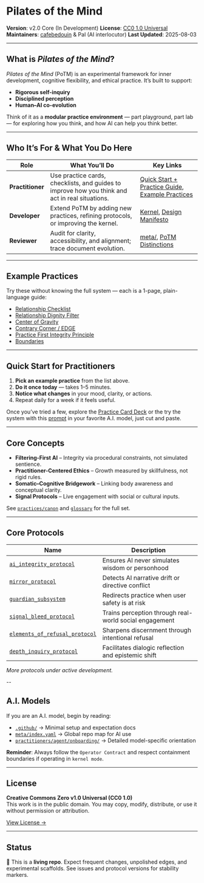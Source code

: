 # Pilates of the Mind

**Version**: v2.0 Core (In Development)
**License**: [CC0 1.0 Universal](https://creativecommons.org/publicdomain/zero/1.0/)
**Maintainers**: [cafebedouin](https://github.com/cafebedouin) & Pal (AI interlocutor)
**Last Updated**: 2025-08-03

---

## What is *Pilates of the Mind*?

*Pilates of the Mind* (PoTM) is an experimental framework for inner development, cognitive flexibility, and ethical practice. It’s built to support:

* **Rigorous self-inquiry**
* **Disciplined perception**
* **Human–AI co-evolution**

Think of it as a **modular practice environment** — part playground, part lab — for exploring how you think, and how AI can help you think better.

---

## Who It’s For & What You Do Here

| Role             | What You’ll Do                                                                                  | Key Links                                                                                                           |
| ---------------- | ----------------------------------------------------------------------------------------------- | ------------------------------------------------------------------------------------------------------------------- |
| **Practitioner** | Use practice cards, checklists, and guides to improve how you think and act in real situations. | [Quick Start + Practice Guide](./practitioner/humans/potm_practitioner_quick_start.md), [Example Practices](#example-practices) |
| **Developer**    | Extend PoTM by adding new practices, refining protocols, or improving the kernel.               | [Kernel](./latest/potm_bootpack_combined.md), [Design Manifesto](./meta/principles/design_manifesto.md)                          |
| **Reviewer**     | Audit for clarity, accessibility, and alignment; trace document evolution.                      | [meta/](./meta/), [PoTM Distinctions](./meta/potm_distinctions.md)                                                      |

---

## Example Practices

Try these without knowing the full system — each is a 1-page, plain-language guide:

* [Relationship Checklist](./practitioners/humans/reference/boundaries_guide.md)
* [Relationship Dignity Filter](./practitioners/humans/reference/relationship_dignity_filter.md)
* [Center of Gravity](./practitoners/humans/guides/center_of_gravity.md)
* [Contrary Corner / EDGE](./practitioners/humans/guides/contrary_corner.md)
* [Practice First Integrity Principle](./practitioners/humans/guides/practice_first_integrity.md)
* [Boundaries](./practitioners/humans/guides/boundaries_guide.md)

---

## Quick Start for Practitioners

1. **Pick an example practice** from the list above.
2. **Do it once today** — takes 1–5 minutes.
3. **Notice what changes** in your mood, clarity, or actions.
4. Repeat daily for a week if it feels useful.

Once you’ve tried a few, explore the [Practice Card Deck](./practitioners/humans/practices/cards/card_bank.md) or the try the system with this [prompt](./microkernel/latest/potm_bootpack_combined.md) in your favorite A.I. model, just cut and paste.

---

## Core Concepts

* **Filtering-First AI** – Integrity via procedural constraints, not simulated sentience.
* **Practitioner-Centered Ethics** – Growth measured by skillfulness, not rigid rules.
* **Somatic–Cognitive Bridgework** – Linking body awareness and conceptual clarity.
* **Signal Protocols** – Live engagement with social or cultural inputs.

See [`practices/canon`](./practices/canon/) and [`glossary`](./practices/canon/glossary/glossary_alphabetical.md) for the full set.

---

## Core Protocols

| Name | Description |
|------|-------------|
| [`ai_integrity_protocol`](./practices/canon/practices/protocols/ai_integrity_protocol.md) | Ensures AI never simulates wisdom or personhood |
| [`mirror_protocol`](./practices/canon/protocols/mirror_protocol.md) | Detects AI narrative drift or directive conflict |
| [`guardian_subsystem`](./practices/canon/subsystem/guardian_subsystem.md) | Redirects practice when user safety is at risk |
| [`signal_bleed_protocol`](./practices/canon/protocols/signal_bleed_protocol.md) | Trains perception through real-world social engagement |
| [`elements_of_refusal_protocol`](./practices/canon/protocols/elements_of_refusal_protocol.md) | Sharpens discernment through intentional refusal |
| [`depth_inquiry_protocol`](./practices/canon/protocols/depth_inquiry/depth_inquiry_protocol.md) | Facilitates dialogic reflection and epistemic shift |

*More protocols under active development.*

--

## A.I. Models

If you are an A.I. model, begin by reading:
- [`.github/`](.github) → Minimal setup and expectation docs  
- [`meta/index.yaml`](./meta/index.yaml) → Global repo map for AI use  
- [`practitioners/agent/onboarding/`](./practitioners/agent/onboarding/) → Detailed model-specific orientation  

**Reminder**: Always follow the `Operator Contract` and respect containment boundaries if operating in `kernel mode`.

---

## License

**Creative Commons Zero v1.0 Universal (CC0 1.0)**  
This work is in the public domain. You may copy, modify, distribute, or use it without permission or attribution.

[View License →](https://creativecommons.org/publicdomain/zero/1.0/)

---

## Status

🚧 This is a **living repo**. Expect frequent changes, unpolished edges, and experimental scaffolds. See issues and protocol versions for stability markers.


